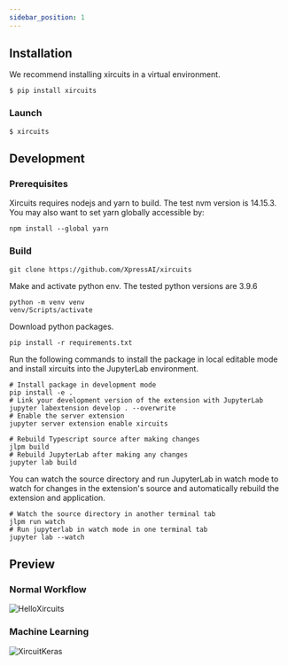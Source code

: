 ```yaml
---
sidebar_position: 1
---
```


## Installation
We recommend installing xircuits in a virtual environment. 
```
$ pip install xircuits
```
### Launch
```
$ xircuits
```
## Development


### Prerequisites

Xircuits requires nodejs and yarn to build. The test nvm version is 14.15.3. 
You may also want to set yarn globally accessible by:

```
npm install --global yarn
```

### Build
```
git clone https://github.com/XpressAI/xircuits
```
Make and activate python env. The tested python versions are 3.9.6

```
python -m venv venv
venv/Scripts/activate
```

Download python packages. 

```
pip install -r requirements.txt
```

Run the following commands to install the package in local editable mode and install xircuits into the JupyterLab environment.

```
# Install package in development mode
pip install -e .
# Link your development version of the extension with JupyterLab
jupyter labextension develop . --overwrite
# Enable the server extension
jupyter server extension enable xircuits

# Rebuild Typescript source after making changes
jlpm build
# Rebuild JupyterLab after making any changes
jupyter lab build

```

You can watch the source directory and run JupyterLab in watch mode to watch for changes in the extension's source and automatically rebuild the extension and application.
```
# Watch the source directory in another terminal tab
jlpm run watch
# Run jupyterlab in watch mode in one terminal tab
jupyter lab --watch
```


## Preview

### Normal Workflow
![HelloXircuits](https://user-images.githubusercontent.com/68586800/151285391-1d4f477c-4f82-44c8-8d4f-729e52f32c3e.gif)

### Machine Learning
![XircuitKeras](https://user-images.githubusercontent.com/68586800/151285439-28a1ad93-4585-4fdb-8d73-41b5b7ba2044.gif)


